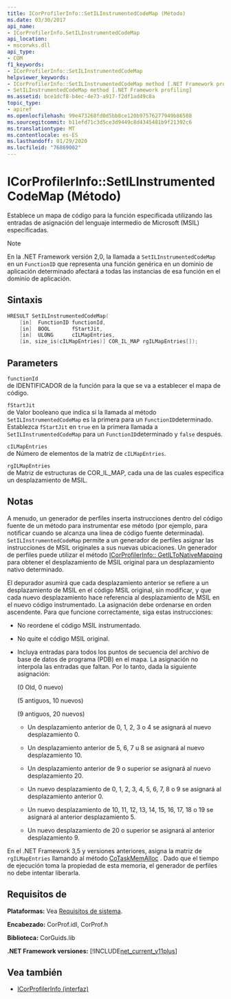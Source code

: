 ```yaml
---
title: ICorProfilerInfo::SetILInstrumentedCodeMap (Método)
ms.date: 03/30/2017
api_name:
- ICorProfilerInfo.SetILInstrumentedCodeMap
api_location:
- mscorwks.dll
api_type:
- COM
f1_keywords:
- ICorProfilerInfo::SetILInstrumentedCodeMap
helpviewer_keywords:
- ICorProfilerInfo::SetILInstrumentedCodeMap method [.NET Framework profiling]
- SetILInstrumentedCodeMap method [.NET Framework profiling]
ms.assetid: bce1dcf8-b4ec-4e73-a917-f2df1ad49c8a
topic_type:
- apiref
ms.openlocfilehash: 99e473268fd0d5bb8ce120b97576277949b86508
ms.sourcegitcommit: b11efd71c3d5ce3d9449c8d4345481b9f21392c6
ms.translationtype: MT
ms.contentlocale: es-ES
ms.lasthandoff: 01/29/2020
ms.locfileid: "76869002"
---
```

# <a name="icorprofilerinfosetilinstrumentedcodemap-method"></a>ICorProfilerInfo::SetILInstrumentedCodeMap (Método)

Establece un mapa de código para la función especificada utilizando las entradas de asignación del lenguaje intermedio de Microsoft (MSIL) especificadas.

> [!NOTE]
> En la .NET Framework versión 2,0, la llamada a `SetILInstrumentedCodeMap` en un `FunctionID` que representa una función genérica en un dominio de aplicación determinado afectará a todas las instancias de esa función en el dominio de aplicación.

## <a name="syntax"></a>Sintaxis

```cpp
HRESULT SetILInstrumentedCodeMap(
    [in]  FunctionID functionId,
    [in]  BOOL       fStartJit,
    [in]  ULONG      cILMapEntries,
    [in, size_is(cILMapEntries)] COR_IL_MAP rgILMapEntries[]);
```

## <a name="parameters"></a>Parameters

`functionId`\
de IDENTIFICADOR de la función para la que se va a establecer el mapa de código.

`fStartJit`\
de Valor booleano que indica si la llamada al método `SetILInstrumentedCodeMap` es la primera para un `FunctionID`determinado. Establezca `fStartJit` en `true` en la primera llamada a `SetILInstrumentedCodeMap` para un `FunctionID`determinado y `false` después.

`cILMapEntries`\
de Número de elementos de la matriz de `cILMapEntries`.

`rgILMapEntries`\
de Matriz de estructuras de COR_IL_MAP, cada una de las cuales especifica un desplazamiento de MSIL.

## <a name="remarks"></a>Notas

A menudo, un generador de perfiles inserta instrucciones dentro del código fuente de un método para instrumentar ese método (por ejemplo, para notificar cuando se alcanza una línea de código fuente determinada). `SetILInstrumentedCodeMap` permite a un generador de perfiles asignar las instrucciones de MSIL originales a sus nuevas ubicaciones. Un generador de perfiles puede utilizar el método [ICorProfilerInfo:: GetILToNativeMapping](icorprofilerinfo-getiltonativemapping-method.md) para obtener el desplazamiento de MSIL original para un desplazamiento nativo determinado.

El depurador asumirá que cada desplazamiento anterior se refiere a un desplazamiento de MSIL en el código MSIL original, sin modificar, y que cada nuevo desplazamiento hace referencia al desplazamiento de MSIL en el nuevo código instrumentado. La asignación debe ordenarse en orden ascendente. Para que funcione correctamente, siga estas instrucciones:

- No reordene el código MSIL instrumentado.

- No quite el código MSIL original.

- Incluya entradas para todos los puntos de secuencia del archivo de base de datos de programa (PDB) en el mapa. La asignación no interpola las entradas que faltan. Por lo tanto, dada la siguiente asignación:

  (0 Old, 0 nuevo)

  (5 antiguos, 10 nuevos)

  (9 antiguos, 20 nuevos)

  - Un desplazamiento anterior de 0, 1, 2, 3 o 4 se asignará al nuevo desplazamiento 0.

  - Un desplazamiento anterior de 5, 6, 7 u 8 se asignará al nuevo desplazamiento 10.

  - Un desplazamiento anterior de 9 o superior se asignará al nuevo desplazamiento 20.

  - Un nuevo desplazamiento de 0, 1, 2, 3, 4, 5, 6, 7, 8 o 9 se asignará al desplazamiento anterior 0.

  - Un nuevo desplazamiento de 10, 11, 12, 13, 14, 15, 16, 17, 18 o 19 se asignará al anterior desplazamiento 5.

  - Un nuevo desplazamiento de 20 o superior se asignará al anterior desplazamiento 9.

En el .NET Framework 3,5 y versiones anteriores, asigna la matriz de `rgILMapEntries` llamando al método [CoTaskMemAlloc](/windows/desktop/api/combaseapi/nf-combaseapi-cotaskmemalloc) . Dado que el tiempo de ejecución toma la propiedad de esta memoria, el generador de perfiles no debe intentar liberarla.

## <a name="requirements"></a>Requisitos de

**Plataformas:** Vea [Requisitos de sistema](../../../../docs/framework/get-started/system-requirements.md).

**Encabezado:** CorProf.idl, CorProf.h

**Biblioteca:** CorGuids.lib

**.NET Framework versiones:** [!INCLUDE[net_current_v11plus](../../../../includes/net-current-v11plus-md.md)]

## <a name="see-also"></a>Vea también

- [ICorProfilerInfo (interfaz)](icorprofilerinfo-interface.md)
